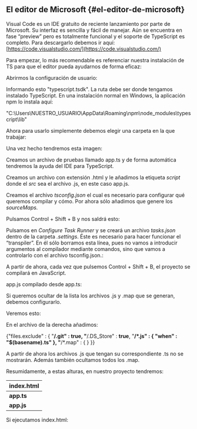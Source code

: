 ## El editor de Microsoft {#el-editor-de-microsoft}

Visual Code es un IDE gratuito de reciente lanzamiento por parte de Microsoft. Su interfaz es sencilla y fácil de manejar. Aún se encuentra en fase “preview” pero es totalmente funcional y el soporte de TypeScript es completo. Para descargarlo debemos ir aquí: [https://code.visualstudio.com/](https://code.visualstudio.com/)

Para empezar, lo más recomendable es referenciar nuestra instalación de TS para que el editor pueda ayudarnos de forma eficaz:

Abrirmos la configuración de usuario:

Informando esto "typescript.tsdk". La ruta debe ser donde tengamos instalado TypeScript. En una instalación normal en Windows, la aplicación npm lo instala aquí:

"C:\\Users\\NUESTRO_USUARIO\\AppData\\Roaming\\npm\\node_modules\\typescript\\lib"

Ahora para usarlo simplemente debemos elegir una carpeta en la que trabajar:

Una vez hecho tendremos esta imagen:

Creamos un archivo de pruebas llamado app.ts y de forma automática tendremos la ayuda del IDE para TypeScript.

Creamos un archivo con extensión .html y le añadimos la etiqueta _script_ donde el _src_ sea el archivo .js, en este caso app.js.

Creamos el archivo _tsconfig.json_ el cual es necesario para configurar qué queremos compilar y cómo. Por ahora sólo añadimos que genere los _sourceMaps._

Pulsamos Control + Shift + B y nos saldrá esto:

Pulsamos en _Configure Task Runner_ y se creará un archivo _tasks.json_ dentro de la carpeta _.settings_. Éste es necesario para hacer funcionar el “transpiler”. En él sólo borramos esta línea, pues no vamos a introducir argumentos al compilador mediante comandos, sino que vamos a controlarlo con el archivo tsconfig.json.:

A partir de ahora, cada vez que pulsemos Control + Shift + B, el proyecto se compilará en JavaScript.

app.js compilado desde app.ts:

Si queremos ocultar de la lista los archivos .js y .map que se generan, debemos configurarlo.

Veremos esto:

En el archivo de la derecha añadimos:

{"files.exclude" : { "**/.git" : **true**, "**/.DS_Store" : **true**, "**/*.js" : { "when" : "$(basename).ts" }, "**/*.map" : { } }}

A partir de ahora los archivos .js que tengan su correspondiente .ts no se mostrarán. Además también ocultamos todos los .map.

Resumidamente, a estas alturas, en nuestro proyecto tendremos:

| index.html |
| --- |
| **app.ts** |
| **app.js** |

Si ejecutamos index.html: